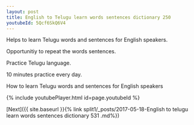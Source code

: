 ```yaml
---
layout: post
title: English to Telugu learn words sentences dictionary 250 
youtubeId: 5Qcf6SkQ6V4
---
```

 
 
Helps to learn Telugu words and sentences for English speakers.

Opportunitiy to repeat the words sentences. 

Practice Telugu language. 
 
10 minutes practice every day. 
 
How to learn Telugu words and sentences for English speakers 
 
{% include youtubePlayer.html id=page.youtubeId %}
 
 
[Next]({{ site.baseurl }}{% link  split1/_posts/2017-05-18-English to telugu learn words sentences dictionary 531 .md%})
 
